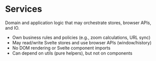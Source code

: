 # Services

Domain and application logic that may orchestrate stores, browser APIs, and IO.

- Own business rules and policies (e.g., zoom calculations, URL sync)
- May read/write Svelte stores and use browser APIs (window/history)
- No DOM rendering or Svelte component imports
- Can depend on utils (pure helpers), but not on components
